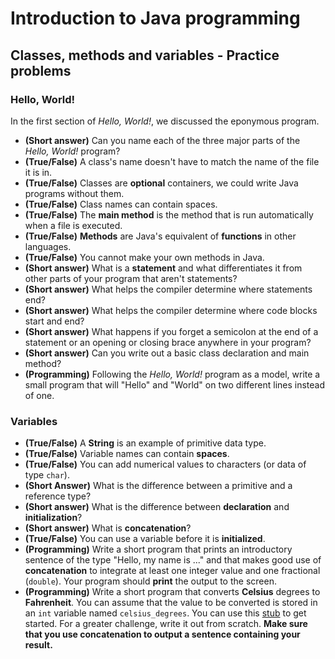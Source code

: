 # Introduction to Java programming

## Classes, methods and variables - Practice problems

### Hello, World!

In the first section of _Hello, World!_, we discussed the eponymous program.

- __(Short answer)__ Can you name each of the three major parts of the _Hello, World!_ program?
- __(True/False)__ A class's name doesn't have to match the name of the file it is in.
- __(True/False)__ Classes are __optional__ containers, we could write Java programs without them.
- __(True/False)__ Class names can contain spaces.
- __(True/False)__ The __main method__ is the method that is run automatically when a file is executed.
- __(True/False)__ __Methods__ are Java's equivalent of __functions__ in other languages.
- __(True/False)__ You cannot make your own methods in Java.
- __(Short answer)__ What is a __statement__ and what differentiates it from other parts of your program that aren't statements?
- __(Short answer)__ What helps the compiler determine where statements end?
- __(Short answer)__ What helps the compiler determine where code blocks start and end?
- __(Short answer)__ What happens if you forget a semicolon at the end of a statement or an opening or closing brace anywhere in your program?
- __(Short answer)__ Can you write out a basic class declaration and main method?
- __(Programming)__ Following the _Hello, World!_ program as a model, write a small program that will "Hello" and "World" on two different lines instead of one.

### Variables

- __(True/False)__ A __String__ is an example of primitive data type.
- __(True/False)__ Variable names can contain __spaces__.
- __(True/False)__ You can add numerical values to characters (or data of type `char`).
- __(Short Answer)__ What is the difference between a primitive and a reference type?
- __(Short answer)__ What is the difference between __declaration__ and __initialization__?
- __(Short answer)__ What is __concatenation__?
- __(True/False)__ You can use a variable before it is __initialized__.
- __(Programming)__ Write a short program that prints an introductory sentence of the type "Hello, my name is ..." and that makes good use of __concatenation__ to integrate at least one integer value and one fractional (`double`). Your program should __print__ the output to the screen.
- __(Programming)__ Write a short program that converts __Celsius__ degrees to __Fahrenheit__. You can assume that the value to be converted is stored in an `int` variable named `celsius_degrees`. You can use this [stub]() to get started. For a greater challenge, write it out from scratch. __Make sure that you use concatenation to output a sentence containing your result.__

